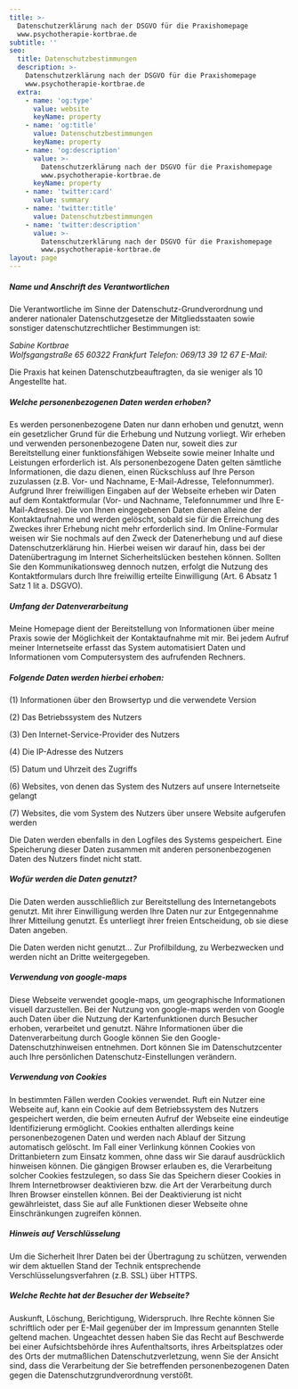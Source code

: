 ```yaml
---
title: >-
  Datenschutzerklärung nach der DSGVO für die Praxishomepage
  www.psychotherapie-kortbrae.de
subtitle: ''
seo:
  title: Datenschutzbestimmungen
  description: >-
    Datenschutzerklärung nach der DSGVO für die Praxishomepage
    www.psychotherapie-kortbrae.de
  extra:
    - name: 'og:type'
      value: website
      keyName: property
    - name: 'og:title'
      value: Datenschutzbestimmungen
      keyName: property
    - name: 'og:description'
      value: >-
        Datenschutzerklärung nach der DSGVO für die Praxishomepage
        www.psychotherapie-kortbrae.de
      keyName: property
    - name: 'twitter:card'
      value: summary
    - name: 'twitter:title'
      value: Datenschutzbestimmungen
    - name: 'twitter:description'
      value: >-
        Datenschutzerklärung nach der DSGVO für die Praxishomepage
        www.psychotherapie-kortbrae.de
layout: page
---
```

##### Name und Anschrift des Verantwortlichen

Die Verantwortliche im Sinne der Datenschutz-Grundverordnung und anderer nationaler Datenschutzgesetze der Mitgliedsstaaten sowie sonstiger datenschutzrechtlicher Bestimmungen ist:

<address>
Sabine Kortbrae<br>
Wolfsgangstraße 65
60322 Frankfurt
Telefon: 069/13 39 12 67
E-Mail: <kontakt@psychotherapie-kortbrae.de>
</address>

Die Praxis hat keinen Datenschutzbeauftragten, da sie weniger als 10 Angestellte hat.

##### Welche personenbezogenen Daten werden erhoben?

Es werden personenbezogene Daten nur dann erhoben und genutzt, wenn ein gesetzlicher Grund für die Erhebung und Nutzung vorliegt. Wir erheben und verwenden personenbezogene Daten nur, soweit dies zur Bereitstellung einer funktionsfähigen Webseite sowie meiner Inhalte und Leistungen erforderlich ist. Als personenbezogene Daten gelten sämtliche Informationen, die dazu dienen, einen Rückschluss auf Ihre Person zuzulassen (z.B. Vor- und Nachname, E-Mail-Adresse, Telefonnummer). Aufgrund Ihrer freiwilligen Eingaben auf der Webseite erheben wir Daten auf dem Kontaktformular (Vor- und Nachname, Telefonnummer und Ihre E-Mail-Adresse). Die von Ihnen eingegebenen Daten dienen alleine der Kontaktaufnahme und werden gelöscht, sobald sie für die Erreichung des Zweckes ihrer Erhebung nicht mehr erforderlich sind. Im Online-Formular weisen wir Sie nochmals auf den Zweck der Datenerhebung und auf diese Datenschutzerklärung hin. Hierbei weisen wir darauf hin, dass bei der Datenübertragung im Internet Sicherheitslücken bestehen können. Sollten Sie den Kommunikationsweg dennoch nutzen, erfolgt die Nutzung des Kontaktformulars durch Ihre freiwillig erteilte Einwilligung (Art. 6 Absatz 1 Satz 1 lit a. DSGVO).

##### Umfang der Datenverarbeitung

Meine Homepage dient der Bereitstellung von Informationen über meine Praxis sowie der Möglichkeit der Kontaktaufnahme mit mir. Bei jedem Aufruf meiner Internetseite erfasst das System automatisiert Daten und Informationen vom Computersystem des aufrufenden Rechners.

##### Folgende Daten werden hierbei erhoben:

(1) Informationen über den Browsertyp und die verwendete Version

(2) Das Betriebssystem des Nutzers

(3) Den Internet-Service-Provider des Nutzers

(4) Die IP-Adresse des Nutzers

(5) Datum und Uhrzeit des Zugriffs

(6) Websites, von denen das System des Nutzers auf unsere Internetseite gelangt

(7) Websites, die vom System des Nutzers über unsere Website aufgerufen werden

Die Daten werden ebenfalls in den Logfiles des Systems gespeichert. Eine Speicherung dieser Daten zusammen mit anderen personenbezogenen Daten des Nutzers findet nicht statt.

##### Wofür werden die Daten genutzt?

Die Daten werden ausschließlich zur Bereitstellung des Internetangebots genutzt. Mit ihrer Einwilligung werden Ihre Daten nur zur Entgegennahme Ihrer Mitteilung genutzt. Es unterliegt ihrer freien Entscheidung, ob sie diese Daten angeben.

Die Daten werden nicht genutzt…
Zur Profilbildung, zu Werbezwecken und werden nicht an Dritte weitergegeben.

##### Verwendung von google-maps

Diese Webseite verwendet google-maps, um geographische Informationen visuell darzustellen. Bei der Nutzung von google-maps werden von Google auch Daten über die Nutzung der Kartenfunktionen durch Besucher erhoben, verarbeitet und genutzt. Nähre Informationen über die Datenverarbeitung durch Google können Sie den Google-Datenschutzhinweisen entnehmen. Dort können Sie im Datenschutzcenter auch Ihre persönlichen Datenschutz-Einstellungen verändern.

##### Verwendung von Cookies

In bestimmten Fällen werden Cookies verwendet. Ruft ein Nutzer eine Webseite auf, kann ein Cookie auf dem Betriebssystem des Nutzers gespeichert werden, die beim erneuten Aufruf der Webseite eine eindeutige Identifizierung ermöglicht. Cookies enthalten allerdings keine personenbezogenen Daten und werden nach Ablauf der Sitzung automatisch gelöscht. Im Fall einer Verlinkung können Cookies von Drittanbietern zum Einsatz kommen, ohne dass wir Sie darauf ausdrücklich hinweisen können. Die gängigen Browser erlauben es, die Verarbeitung solcher Cookies festzulegen, so dass Sie das Speichern dieser Cookies in Ihrem Internetbrowser deaktivieren bzw. die Art der Verarbeitung durch Ihren Browser einstellen können. Bei der Deaktivierung ist nicht gewährleistet, dass Sie auf alle Funktionen dieser Webseite ohne Einschränkungen zugreifen können.

##### Hinweis auf Verschlüsselung

Um die Sicherheit Ihrer Daten bei der Übertragung zu schützen, verwenden wir dem aktuellen Stand der Technik entsprechende Verschlüsselungsverfahren (z.B. SSL) über HTTPS.

##### Welche Rechte hat der Besucher der Webseite?

Auskunft, Löschung, Berichtigung, Widerspruch. Ihre Rechte können Sie schriftlich oder per E-Mail gegenüber der im Impressum genannten Stelle geltend machen. Ungeachtet dessen haben Sie das Recht auf Beschwerde bei einer Aufsichtsbehörde ihres Aufenthaltsorts, ihres Arbeitsplatzes oder des Orts der mutmaßlichen Datenschutzverletzung, wenn Sie der Ansicht sind, dass die Verarbeitung der Sie betreffenden personenbezogenen Daten gegen die Datenschutzgrundverordnung verstößt.

